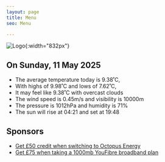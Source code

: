 ```yaml
---
layout: page
title: Menu
seo: Menu

---
```


![Logo](/images/logo.jpg){:width="832px"}

<!-- weather_marker starts -->
## On Sunday, 11 May 2025

- The average temperature today is 9.38˚C,
- With highs of 9.98˚C and lows of 7.62˚C,
- It may feel like 9.38˚C with overcast clouds
- The wind speed is 0.45m/s and visibility is 10000m
- The pressure is 1012hPa and humidity is 71%
- The sun will rise at 04:21 and set at 19:48

<!-- weather_marker ends -->

## Sponsors

- [Get £50 credit when switching to Octopus Energy](https://bit.ly/3oD1nnS)
- [Get £75 when taking a 1000mb YouFibre broadband plan](https://aklam.io/91zWhU?)
